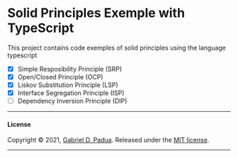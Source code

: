 # Solid Principles Exemple with TypeScript

This project contains code exemples of solid principles using the language typescript

- [x] Simple Resposibility Principle (SRP)
- [x] Open/Closed Principle (OCP)
- [x] Liskov Substitution Principle (LSP)
- [x] Interface Segregation Principle (ISP)
- [ ] Dependency Inversion Principle (DIP)

---

#### License

Copyright © 2021, [Gabriel D. Padua](https://github.com/gabrielDpadua21).
Released under the [MIT license](LICENSE).

***